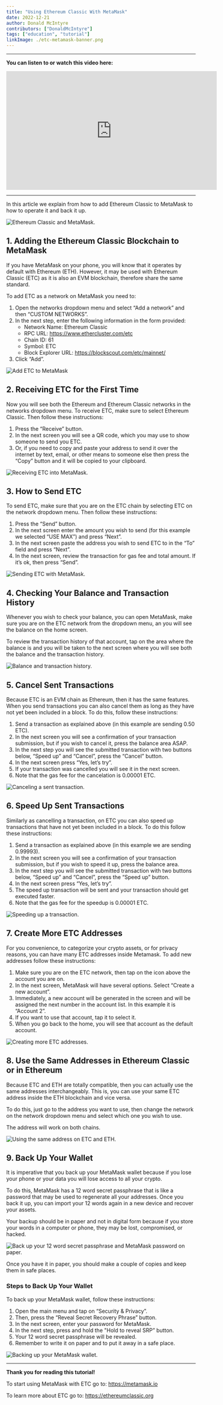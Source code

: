 ```yaml
---
title: "Using Ethereum Classic With MetaMask"
date: 2022-12-21
author: Donald McIntyre
contributors: ["DonaldMcIntyre"]
tags: ["education", "tutorial"]
linkImage: ./etc-metamask-banner.png
---
```


---
**You can listen to or watch this video here:**

<iframe width="560" height="315" src="https://www.youtube.com/embed/kSIsxrcT2c8" title="YouTube video player" frameborder="0" allow="accelerometer; autoplay; clipboard-write; encrypted-media; gyroscope; picture-in-picture" allowfullscreen></iframe>

---

In this article we explain from how to add Ethereum Classic to MetaMask to how to operate it and back it up. 

![Ethereum Classic and MetaMask.](./etc-metamask-banner.png)

## 1. Adding the Ethereum Classic Blockchain to MetaMask

If you have MetaMask on your phone, you will know that it operates by default with Ethereum (ETH). However, it may be used with Ethereum Classic (ETC) as it is also an EVM blockchain, therefore share the same standard.

To add ETC as a network on MetaMask you need to:

1. Open the networks dropdown menu and select “Add a network” and then “CUSTOM NETWORKS”.
2. In the next step, enter the following information in the form provided:
    - Network Name: Ethereum Classic
    - RPC URL: https://www.ethercluster.com/etc
    - Chain ID: 61
    - Symbol: ETC
    - Block Explorer URL: https://blockscout.com/etc/mainnet/
3. Click “Add”.

![Add ETC to MetaMask](./etc-metamask-add.png)

## 2. Receiving ETC for the First Time

Now you will see both the Ethereum and Ethereum Classic networks in the networks dropdown menu. To receive ETC, make sure to select Ethereum Classic. Then follow these instructions:

1. Press the “Receive” button.
2. In the next screen you will see a QR code, which you may use to show someone to send you ETC.
3. Or, if you need to copy and paste your address to send it over the internet by text, email, or other means to someone else then press the “Copy” button and it will be copied to your clipboard.

![Receiving ETC into MetaMask.](./etc-metamask-receive.png)

## 3. How to Send ETC

To send ETC, make sure that you are on the ETC chain by selecting ETC on the network dropdown menu. Then follow these instructions:
	
1. Press the “Send” button.
2. In the next screen enter the amount you wish to send (for this example we selected “USE MAX”) and press “Next”.
3. In the next screen paste the address you wish to send ETC to in the “To” field and press “Next”.
4. In the next screen, review the transaction for gas fee and total amount. If it’s ok, then press “Send”.

![Sending ETC with MetaMask.](./etc-metamask-send.png)

## 4. Checking Your Balance and Transaction History

Whenever you wish to check your balance, you can open MetaMask, make sure you are on the ETC network from the dropdown menu, an you will see the balance on the home screen.

To review the transaction history of that account, tap on the area where the balance is and you will be taken to the next screen where you will see both the balance and the transaction history.

![Balance and transaction history.](./etc-metamask-balance-txs.png)

## 5. Cancel Sent Transactions

Because ETC is an EVM chain as Ethereum, then it has the same features. When you send transactions you can also cancel them as long as they have not yet been included in a block. To do this, follow these instructions:

1. Send a transaction as explained above (in this example are sending 0.50 ETC).
2. In the next screen you will see a confirmation of your transaction submission, but if you wish to cancel it, press the balance area ASAP.
3. In the next step you will see the submitted transaction with two buttons below, “Speed up” and “Cancel”, press the “Cancel” button.
4. In the next screen press “Yes, let’s try”.
5. If your transaction was cancelled you will see it in the next screen.
6. Note that the gas fee for the cancelation is 0.00001 ETC.

![Canceling a sent transaction.](./etc-metamask-cancel.png)

## 6. Speed Up Sent Transactions

Similarly as cancelling a transaction, on ETC you can also speed up transactions that have not yet been included in a block. To do this follow these instructions:

1. Send a transaction as explained above (in this example we are sending 0.99993).
2. In the next screen you will see a confirmation of your transaction submission, but if you wish to speed it up, press the balance area.
3. In the next step you will see the submitted transaction with two buttons below, “Speed up” and “Cancel”, press the “Speed up” button.
4. In the next screen press “Yes, let’s try”.
5. The speed up transaction will be sent and your transaction should get executed faster.
6. Note that the gas fee for the speedup is 0.00001 ETC.

![Speeding up a transaction.](./etc-metamask-speed-up.png)

## 7. Create More ETC Addresses

For you convenience, to categorize your crypto assets, or for privacy reasons, you can have many ETC addresses inside Metamask. To add new addresses follow these instructions:

1. Make sure you are on the ETC network, then tap on the icon above the account you are on.
2. In the next screen, MetaMask will have several options. Select “Create a new account”.
3. Immediately, a new account will be generated in the screen and will be assigned the next number in the account list. In this example it is “Account 2”.
4. If you want to use that account, tap it to select it.
5. When you go back to the home, you will see that account as the default account. 

![Creating more ETC addresses.](./etc-metamask-create-address.png)

## 8. Use the Same Addresses in Ethereum Classic or in Ethereum

Because ETC and ETH are totally compatible, then you can actually use the same addresses interchangeably. This is, you can use your same ETC address inside the ETH blockchain and vice versa.

To do this, just go to the address you want to use, then change the network on the network dropdown menu and select which one you wish to use.

The address will work on both chains.

![Using the same address on ETC and ETH.](./etc-metamask-etc-eth.png)

## 9. Back Up Your Wallet

It is imperative that you back up your MetaMask wallet because if you lose your phone or your data you will lose access to all your crypto.

To do this, MetaMask has a 12 word secret passphrase that is like a password that may be used to regenerate all your addresses. Once you back it up, you can import your 12 words again in a new device and recover your assets.

Your backup should be in paper and not in digital form because if you store your words in a computer or phone, they may be lost, compromised, or hacked.

![Back up your 12 word secret passphrase and MetaMask password on paper.](./etc-metamask-back-up.png)

Once you have it in paper, you should make a couple of copies and keep them in safe places.

### Steps to Back Up Your Wallet

To back up your MetaMask wallet, follow these instructions:

1. Open the main menu and tap on “Security & Privacy”.
2. Then, press the “Reveal Secret Recovery Phrase” button.
3. In the next screen, enter your password for MetaMask.
4. In the next step, press and hold the "Hold to reveal SRP” button.
5. Your 12 word secret passphrase will be revealed. 
6. Remember to write it on paper and to put it away in a safe place.

![Backing up your MetaMask wallet.](./etc-metamask-back-up-process.png)

---

**Thank you for reading this tutorial!**

To start using MetaMask with ETC go to: https://metamask.io

To learn more about ETC go to: https://ethereumclassic.org
